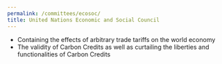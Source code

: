 ```yaml
---
permalink: /committees/ecosoc/
title: United Nations Economic and Social Council
---
```

- Containing the effects of arbitrary trade tariffs on the world economy 
- The validity of Carbon Credits as well as curtailing the liberties and functionalities of Carbon Credits